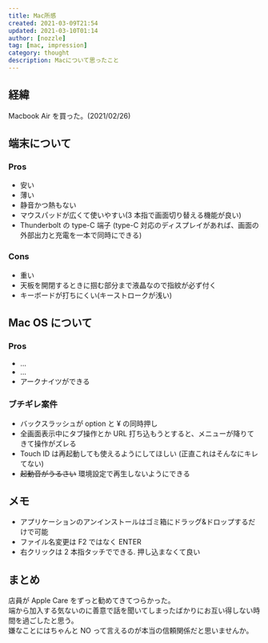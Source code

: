 ```yaml
---
title: Mac所感
created: 2021-03-09T21:54
updated: 2021-03-10T01:14
author: [nozzle]
tag: [mac, impression]
category: thought
description: Macについて思ったこと
---
```


## 経緯

Macbook Air を買った。(2021/02/26)

## 端末について

### Pros

- 安い
- 薄い
- 静音かつ熱もない
- マウスパッドが広くて使いやすい(3 本指で画面切り替える機能が良い)
- Thunderbolt の type-C 端子 (type-C 対応のディスプレイがあれば、画面の外部出力と充電を一本で同時にできる)

### Cons

- 重い
- 天板を開閉するときに掴む部分まで液晶なので指紋が必ず付く
- キーボードが打ちにくい(キーストロークが浅い)

## Mac OS について

### Pros

- ...
- ...
- アークナイツができる

### ブチギレ案件

- バックスラッシュが option と ¥ の同時押し
- 全画面表示中にタブ操作とか URL 打ち込もうとすると、メニューが降りてきて操作がズレる
- Touch ID は再起動しても使えるようにしてほしい (正直これはそんなにキレてない)
- ~~起動音がうるさい~~ 環境設定で再生しないようにできる

## メモ

- アプリケーションのアンインストールはゴミ箱にドラッグ&ドロップするだけで可能
- ファイル名変更は F2 ではなく ENTER
- 右クリックは 2 本指タッチでできる. 押し込まなくて良い

## まとめ

店員が Apple Care をずっと勧めてきてつらかった。  
端から加入する気ないのに善意で話を聞いてしまったばかりにお互い得しない時間を過ごしたと思う。  
嫌なことにはちゃんと NO って言えるのが本当の信頼関係だと思いませんか。
